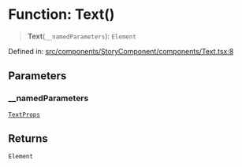 # Function: Text()

> **Text**(`__namedParameters`): `Element`

Defined in: [src/components/StoryComponent/components/Text.tsx:8](https://github.com/laruss/react-text-game/blob/6b9098a8e439fedc8e81574fd40f3e2840d770e8/packages/ui/src/components/StoryComponent/components/Text.tsx#L8)

## Parameters

### \_\_namedParameters

[`TextProps`](../type-aliases/TextProps.md)

## Returns

`Element`
